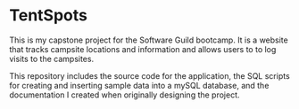 # TentSpots

This is my capstone project for the Software Guild bootcamp. It is a website that tracks campsite locations and information and allows users to  to log visits to the campsites.

This repository includes the source code for the application, the SQL scripts for creating and inserting sample data into a mySQL database, and the documentation I created when originally designing the project.
